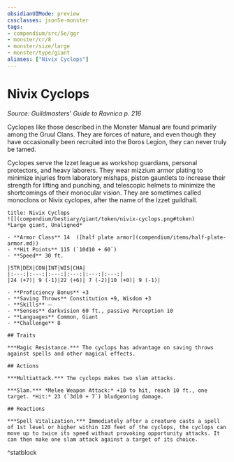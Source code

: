 ```yaml
---
obsidianUIMode: preview
cssclasses: json5e-monster
tags:
- compendium/src/5e/ggr
- monster/cr/8
- monster/size/large
- monster/type/giant
aliases: ["Nivix Cyclops"]
---
```

# Nivix Cyclops
*Source: Guildmasters' Guide to Ravnica p. 216*  

Cyclopes like those described in the Monster Manual are found primarily among the Gruul Clans. They are forces of nature, and even though they have occasionally been recruited into the Boros Legion, they can never truly be tamed.

Cyclopes serve the Izzet league as workshop guardians, personal protectors, and heavy laborers. They wear mizzium armor plating to minimize injuries from laboratory mishaps, piston gauntlets to increase their strength for lifting and punching, and telescopic helmets to minimize the shortcomings of their monocular vision. They are sometimes called monoclons or Nivix cyclopes, after the name of the Izzet guildhall.

```ad-statblock
title: Nivix Cyclops
![](compendium/bestiary/giant/token/nivix-cyclops.png#token)
*Large giant, Unaligned*

- **Armor Class** 14  ([half plate armor](compendium/items/half-plate-armor.md))
- **Hit Points** 115 (`10d10 + 60`)
- **Speed** 30 ft.

|STR|DEX|CON|INT|WIS|CHA|
|:---:|:---:|:---:|:---:|:---:|:---:|
|24 (+7)| 9 (-1)|22 (+6)| 7 (-2)|10 (+0)| 9 (-1)|

- **Proficiency Bonus** +3
- **Saving Throws** Constitution +9, Wisdom +3
- **Skills** ⏤
- **Senses** darkvision 60 ft., passive Perception 10
- **Languages** Common, Giant
- **Challenge** 8

## Traits

***Magic Resistance.*** The cyclops has advantage on saving throws against spells and other magical effects.

## Actions

***Multiattack.*** The cyclops makes two slam attacks.

***Slam.*** *Melee Weapon Attack:* +10 to hit, reach 10 ft., one target. *Hit:* 23 (`3d10 + 7`) bludgeoning damage.

## Reactions

***Spell Vitalization.*** Immediately after a creature casts a spell of 1st level or higher within 120 feet of the cyclops, the cyclops can move up to twice its speed without provoking opportunity attacks. It can then make one slam attack against a target of its choice.
```
^statblock